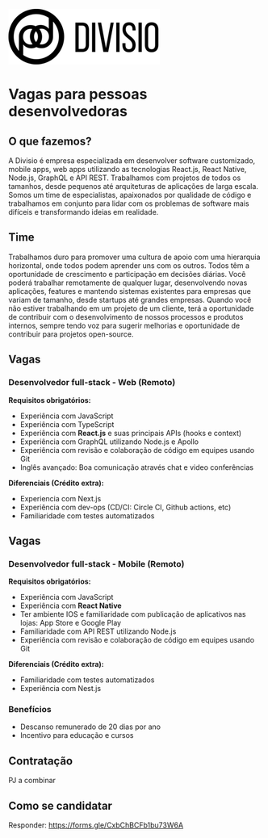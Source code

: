 ![Divisio](./logo.png )

# Vagas para pessoas desenvolvedoras

## O que fazemos?
A Divisio é empresa especializada em desenvolver software customizado, mobile apps, web apps utilizando as tecnologias React.js, React Native, Node.js, GraphQL e API REST. Trabalhamos com projetos de todos os tamanhos, desde pequenos até arquiteturas de aplicações de larga escala. Somos um time de especialistas, apaixonados por qualidade de código e trabalhamos em conjunto para lidar com os problemas de software mais difíceis e transformando ideias em realidade.

## Time
Trabalhamos duro para promover uma cultura de apoio com uma hierarquia horizontal, onde todos podem aprender uns com os outros. Todos têm a oportunidade de crescimento e participação em decisões diárias. Você poderá trabalhar remotamente de qualquer lugar, desenvolvendo novas aplicações, features e mantendo sistemas existentes para empresas que variam de tamanho, desde startups até grandes empresas. Quando você não estiver trabalhando em um projeto de um cliente, terá a oportunidade de contribuir com o desenvolvimento de nossos processos e produtos internos, sempre tendo voz para sugerir melhorias e oportunidade de contribuir para projetos open-source.

## Vagas

### Desenvolvedor full-stack - Web (Remoto)

**Requisitos obrigatórios:**
- Experiência com JavaScript
- Experiência com TypeScript
- Experiência com **React.js** e suas principais APIs (hooks e context)
- Experiência com GraphQL utilizando Node.js e Apollo
- Experiência com revisão e colaboração de código em equipes usando Git
- Inglês avançado: Boa comunicação através chat e video conferências

**Diferenciais (Crédito extra):**
- Experiencia com Next.js
- Experiência com dev-ops (CD/CI: Circle CI, Github actions, etc)
- Familiaridade com testes automatizados

## Vagas

### Desenvolvedor full-stack - Mobile (Remoto)

**Requisitos obrigatórios:**
- Experiência com JavaScript
- Experiência com **React Native**
- Ter ambiente IOS e familiaridade com publicação de aplicativos nas lojas: App Store e Google Play
- Familiaridade com API REST utilizando Node.js
- Experiência com revisão e colaboração de código em equipes usando Git

**Diferenciais (Crédito extra):**
- Familiaridade com testes automatizados
- Experiência com Nest.js


### Benefícios
- Descanso remunerado de 20 dias por ano
- Incentivo para educação e cursos

## Contratação
PJ a combinar

## Como se candidatar
Responder: https://forms.gle/CxbChBCFb1bu73W6A